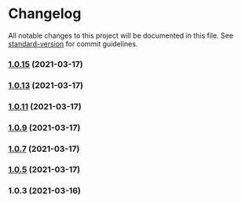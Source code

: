 # Changelog

All notable changes to this project will be documented in this file. See [standard-version](https://github.com/conventional-changelog/standard-version) for commit guidelines.

### [1.0.15](https://github.com/Butterwell/oklab/compare/v1.0.13...v1.0.15) (2021-03-17)

### [1.0.13](https://github.com/Butterwell/oklab/compare/v1.0.11...v1.0.13) (2021-03-17)

### [1.0.11](https://github.com/Butterwell/oklab/compare/v1.0.9...v1.0.11) (2021-03-17)

### [1.0.9](https://github.com/Butterwell/oklab/compare/v1.0.7...v1.0.9) (2021-03-17)

### [1.0.7](https://github.com/Butterwell/oklab/compare/v1.0.5...v1.0.7) (2021-03-17)

### [1.0.5](https://github.com/Butterwell/oklab/compare/v1.0.3...v1.0.5) (2021-03-17)

### 1.0.3 (2021-03-16)
